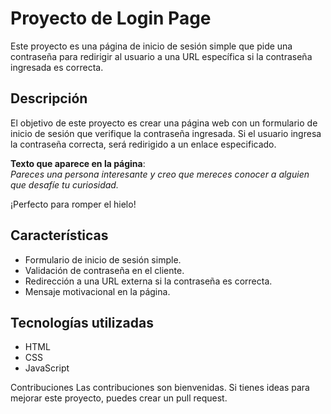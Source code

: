 # Proyecto de Login Page

Este proyecto es una página de inicio de sesión simple que pide una contraseña para redirigir al usuario a una URL específica si la contraseña ingresada es correcta.

## Descripción

El objetivo de este proyecto es crear una página web con un formulario de inicio de sesión que verifique la contraseña ingresada. Si el usuario ingresa la contraseña correcta, será redirigido a un enlace especificado.

**Texto que aparece en la página**:  
*Pareces una persona interesante y creo que mereces conocer a alguien que desafíe tu curiosidad.*

¡Perfecto para romper el hielo!

## Características

- Formulario de inicio de sesión simple.
- Validación de contraseña en el cliente.
- Redirección a una URL externa si la contraseña es correcta.
- Mensaje motivacional en la página.

## Tecnologías utilizadas

- HTML
- CSS
- JavaScript

Contribuciones
Las contribuciones son bienvenidas. Si tienes ideas para mejorar este proyecto, puedes crear un pull request.

